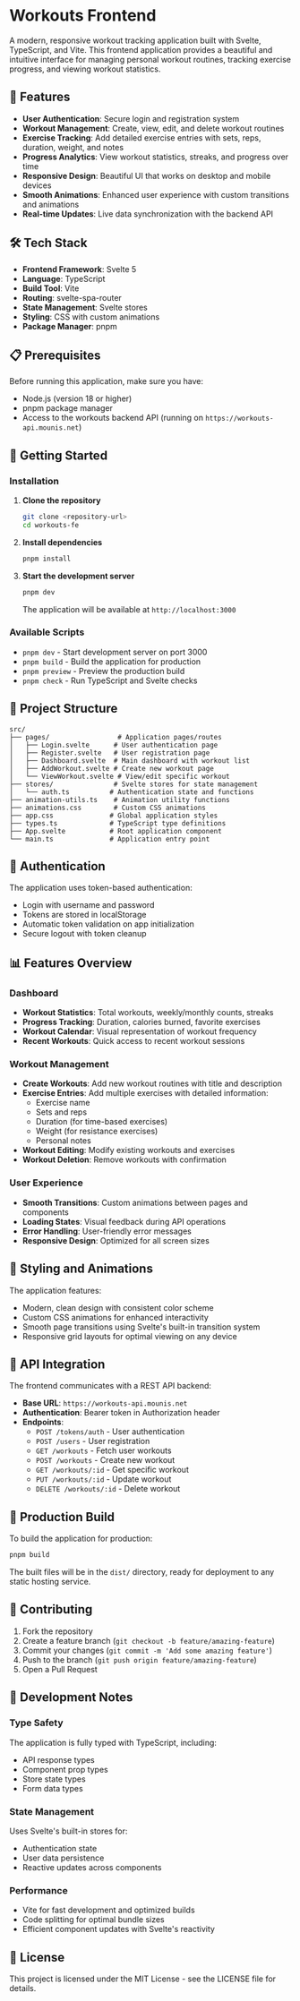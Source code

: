 # Workouts Frontend

A modern, responsive workout tracking application built with Svelte, TypeScript, and Vite. This frontend application provides a beautiful and intuitive interface for managing personal workout routines, tracking exercise progress, and viewing workout statistics.

## 🚀 Features

- **User Authentication**: Secure login and registration system
- **Workout Management**: Create, view, edit, and delete workout routines
- **Exercise Tracking**: Add detailed exercise entries with sets, reps, duration, weight, and notes
- **Progress Analytics**: View workout statistics, streaks, and progress over time
- **Responsive Design**: Beautiful UI that works on desktop and mobile devices
- **Smooth Animations**: Enhanced user experience with custom transitions and animations
- **Real-time Updates**: Live data synchronization with the backend API

## 🛠️ Tech Stack

- **Frontend Framework**: Svelte 5
- **Language**: TypeScript
- **Build Tool**: Vite
- **Routing**: svelte-spa-router
- **State Management**: Svelte stores
- **Styling**: CSS with custom animations
- **Package Manager**: pnpm

## 📋 Prerequisites

Before running this application, make sure you have:

- Node.js (version 18 or higher)
- pnpm package manager
- Access to the workouts backend API (running on `https://workouts-api.mounis.net`)

## 🚀 Getting Started

### Installation

1. **Clone the repository**
   ```bash
   git clone <repository-url>
   cd workouts-fe
   ```

2. **Install dependencies**
   ```bash
   pnpm install
   ```

3. **Start the development server**
   ```bash
   pnpm dev
   ```

   The application will be available at `http://localhost:3000`

### Available Scripts

- `pnpm dev` - Start development server on port 3000
- `pnpm build` - Build the application for production
- `pnpm preview` - Preview the production build
- `pnpm check` - Run TypeScript and Svelte checks

## 📁 Project Structure

```
src/
├── pages/                 # Application pages/routes
│   ├── Login.svelte      # User authentication page
│   ├── Register.svelte   # User registration page
│   ├── Dashboard.svelte  # Main dashboard with workout list
│   ├── AddWorkout.svelte # Create new workout page
│   └── ViewWorkout.svelte # View/edit specific workout
├── stores/               # Svelte stores for state management
│   └── auth.ts          # Authentication state and functions
├── animation-utils.ts    # Animation utility functions
├── animations.css        # Custom CSS animations
├── app.css              # Global application styles
├── types.ts             # TypeScript type definitions
├── App.svelte           # Root application component
└── main.ts              # Application entry point
```

## 🔐 Authentication

The application uses token-based authentication:

- Login with username and password
- Tokens are stored in localStorage
- Automatic token validation on app initialization
- Secure logout with token cleanup

## 📊 Features Overview

### Dashboard
- **Workout Statistics**: Total workouts, weekly/monthly counts, streaks
- **Progress Tracking**: Duration, calories burned, favorite exercises
- **Workout Calendar**: Visual representation of workout frequency
- **Recent Workouts**: Quick access to recent workout sessions

### Workout Management
- **Create Workouts**: Add new workout routines with title and description
- **Exercise Entries**: Add multiple exercises with detailed information:
  - Exercise name
  - Sets and reps
  - Duration (for time-based exercises)
  - Weight (for resistance exercises)
  - Personal notes
- **Workout Editing**: Modify existing workouts and exercises
- **Workout Deletion**: Remove workouts with confirmation

### User Experience
- **Smooth Transitions**: Custom animations between pages and components
- **Loading States**: Visual feedback during API operations
- **Error Handling**: User-friendly error messages
- **Responsive Design**: Optimized for all screen sizes

## 🎨 Styling and Animations

The application features:
- Modern, clean design with consistent color scheme
- Custom CSS animations for enhanced interactivity
- Smooth page transitions using Svelte's built-in transition system
- Responsive grid layouts for optimal viewing on any device

## 🔌 API Integration

The frontend communicates with a REST API backend:
- **Base URL**: `https://workouts-api.mounis.net`
- **Authentication**: Bearer token in Authorization header
- **Endpoints**:
  - `POST /tokens/auth` - User authentication
  - `POST /users` - User registration
  - `GET /workouts` - Fetch user workouts
  - `POST /workouts` - Create new workout
  - `GET /workouts/:id` - Get specific workout
  - `PUT /workouts/:id` - Update workout
  - `DELETE /workouts/:id` - Delete workout

## 🚀 Production Build

To build the application for production:

```bash
pnpm build
```

The built files will be in the `dist/` directory, ready for deployment to any static hosting service.

## 🤝 Contributing

1. Fork the repository
2. Create a feature branch (`git checkout -b feature/amazing-feature`)
3. Commit your changes (`git commit -m 'Add some amazing feature'`)
4. Push to the branch (`git push origin feature/amazing-feature`)
5. Open a Pull Request

## 📝 Development Notes

### Type Safety
The application is fully typed with TypeScript, including:
- API response types
- Component prop types
- Store state types
- Form data types

### State Management
Uses Svelte's built-in stores for:
- Authentication state
- User data persistence
- Reactive updates across components

### Performance
- Vite for fast development and optimized builds
- Code splitting for optimal bundle sizes
- Efficient component updates with Svelte's reactivity

## 📄 License

This project is licensed under the MIT License - see the LICENSE file for details.
